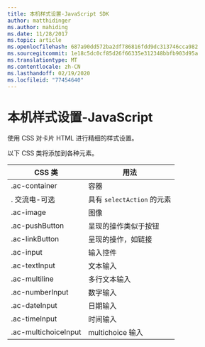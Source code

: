 ```yaml
---
title: 本机样式设置-JavaScript SDK
author: matthidinger
ms.author: mahiding
ms.date: 11/28/2017
ms.topic: article
ms.openlocfilehash: 687a90dd572ba2df786816fdd9dc313746cca982
ms.sourcegitcommit: 1e18c5dc0cf85d26f66335e312348bbfb903d95a
ms.translationtype: MT
ms.contentlocale: zh-CN
ms.lasthandoff: 02/19/2020
ms.locfileid: "77454640"
---
```

# <a name="native-styling---javascript"></a>本机样式设置-JavaScript

使用 CSS 对卡片 HTML 进行精细的样式设置。

以下 CSS 类将添加到各种元素。

| CSS 类 | 用法 |
|---|---|
| .ac-container | 容器 |
| . 交流电-可选  | 具有 `selectAction` 的元素 |
| .ac-image | 图像 |
| .ac-pushButton | 呈现的操作类似于按钮 |
| .ac-linkButton  | 呈现的操作，如链接 |
| .ac-input | 输入控件|
| .ac-textInput| 文本输入 |
| .ac-multiline | 多行文本输入 |
| .ac-numberInput | 数字输入|
| .ac-dateInput | 日期输入|
| .ac-timeInput | 时间输入 |
| .ac-multichoiceInput | multichoice 输入|